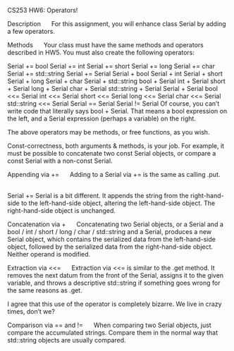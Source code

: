 CS253 HW6: Operators!                

Description                
For this assignment, you will enhance class Serial by adding a few operators.                 

Methods                
Your class must have the same methods and operators described in HW5. You must also create the following operators:                 

Serial += bool
Serial += int
Serial += short
Serial += long
Serial += char
Serial += std::string
Serial += Serial
Serial + bool
Serial + int
Serial + short
Serial + long
Serial + char
Serial + std::string
bool + Serial
int + Serial
short + Serial
long + Serial
char + Serial
std::string + Serial
Serial + Serial
bool <<= Serial
int <<= Serial
short <<= Serial
long <<= Serial
char <<= Serial
std::string <<= Serial
Serial == Serial
Serial != Serial
Of course, you can’t write code that literally says bool + Serial. That means a bool expression on the left, and a Serial expression (perhaps a variable) on the right.                 

The above operators may be methods, or free functions, as you wish.                 

Const-correctness, both arguments & methods, is your job. For example, it must be possible to concatenate two const Serial objects, or compare a const Serial with a non-const Serial.                 

Appending via +=                
Adding to a Serial via += is the same as calling .put.                 

Serial += Serial is a bit different. It appends the string from the right-hand-side to the left-hand-side object, altering the left-hand-side object. The right-hand-side object is unchanged.                 

Concatenation via +                
Concatenating two Serial objects, or a Serial and a bool / int / short / long / char / std::string and a Serial, produces a new Serial object, which contains the serialized data from the left-hand-side object, followed by the serialized data from the right-hand-side object. Neither operand is modified.                 

Extraction via <<=                
Extraction via <<= is similar to the .get method. It removes the next datum from the front of the Serial, assigns it to the given variable, and throws a descriptive std::string if something goes wrong for the same reasons as .get.                 

I agree that this use of the operator is completely bizarre. We live in crazy times, don’t we?                 

Comparison via == and !=                
When comparing two Serial objects, just compare the accumulated strings. Compare them in the normal way that std::string objects are usually compared.                 

